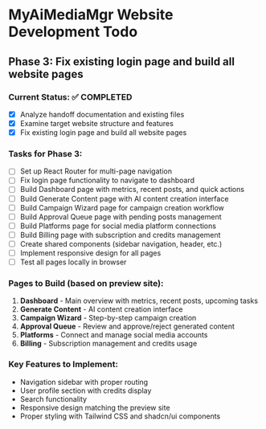 # MyAiMediaMgr Website Development Todo

## Phase 3: Fix existing login page and build all website pages

### Current Status: ✅ COMPLETED
- [x] Analyze handoff documentation and existing files
- [x] Examine target website structure and features
- [x] Fix existing login page and build all website pages

### Tasks for Phase 3:
- [ ] Set up React Router for multi-page navigation
- [ ] Fix login page functionality to navigate to dashboard
- [ ] Build Dashboard page with metrics, recent posts, and quick actions
- [ ] Build Generate Content page with AI content creation interface
- [ ] Build Campaign Wizard page for campaign creation workflow
- [ ] Build Approval Queue page with pending posts management
- [ ] Build Platforms page for social media platform connections
- [ ] Build Billing page with subscription and credits management
- [ ] Create shared components (sidebar navigation, header, etc.)
- [ ] Implement responsive design for all pages
- [ ] Test all pages locally in browser

### Pages to Build (based on preview site):
1. **Dashboard** - Main overview with metrics, recent posts, upcoming tasks
2. **Generate Content** - AI content creation interface
3. **Campaign Wizard** - Step-by-step campaign creation
4. **Approval Queue** - Review and approve/reject generated content
5. **Platforms** - Connect and manage social media accounts
6. **Billing** - Subscription management and credits usage

### Key Features to Implement:
- Navigation sidebar with proper routing
- User profile section with credits display
- Search functionality
- Responsive design matching the preview site
- Proper styling with Tailwind CSS and shadcn/ui components

